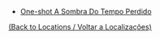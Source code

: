 - [One-shot A Sombra Do Tempo Perdido](s22_-_one-shot___a_sombra_do_tempo_perdido_.md)
	
[(Back to Locations / Voltar a Localizações)](localizacoes.md)
